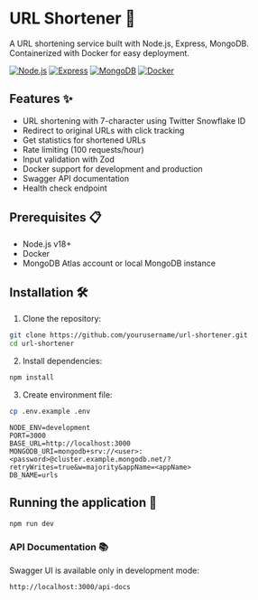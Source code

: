 # URL Shortener 🔗

A URL shortening service built with Node.js, Express, MongoDB. Containerized with Docker for easy deployment.

[![Node.js](https://img.shields.io/badge/Node.js-green)](https://nodejs.org/)
[![Express](https://img.shields.io/badge/Express-blue)](https://expressjs.com/)
[![MongoDB](https://img.shields.io/badge/MongoDB-green)](https://www.mongodb.com/)
[![Docker](https://img.shields.io/badge/Docker-blue)](https://www.docker.com/)

## Features ✨

- URL shortening with 7-character using Twitter Snowflake ID 
- Redirect to original URLs with click tracking
- Get statistics for shortened URLs
- Rate limiting (100 requests/hour)
- Input validation with Zod
- Docker support for development and production
- Swagger API documentation
- Health check endpoint

## Prerequisites 📋

- Node.js v18+
- Docker
- MongoDB Atlas account or local MongoDB instance

## Installation 🛠️

1. Clone the repository:
```bash
git clone https://github.com/yourusername/url-shortener.git
cd url-shortener
```
2. Install dependencies:
```bash
npm install
```
3. Create environment file:
```bash
cp .env.example .env
```
```env
NODE_ENV=development
PORT=3000
BASE_URL=http://localhost:3000
MONGODB_URI=mongodb+srv://<user>:<password>@cluster.example.mongodb.net/?retryWrites=true&w=majority&appName=<appName>
DB_NAME=urls
```

## Running the application 🚀

```bash
npm run dev
```

### API Documentation 📚

Swagger UI is available only in development mode:

```
http://localhost:3000/api-docs
```

